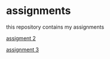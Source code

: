 # assignments
this repository contains my assignments

[assigment 2](https://github.com/SaraManders/assignments/blob/master/assignment2.ipynb)

[assignment 3](https://github.com/SaraManders/assignments/blob/master/assignment3.ipynb)
